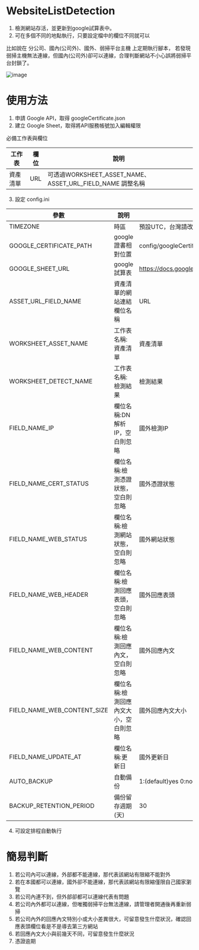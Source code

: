 # WebsiteListDetection
1. 檢測網站存活，並更新到google試算表中。
2. 可在多個不同的地點執行，只要設定檔中的欄位不同就可以

比如說在 分公司、國內(公司外)、國外、弱掃平台主機 上定期執行腳本，
若發現弱掃主機無法連線，但國內(公司外)卻可以連線，合理判斷網站不小心誤將弱掃平台封鎖了。

![image](https://github.com/user-attachments/assets/0f0cc113-ebd5-4937-91ee-eedc138efe7f)


# 使用方法

1. 申請 Google API，取得 googleCertificate.json
2. 建立 Google Sheet，取得將API服務帳號加入編輯權限

必備工作表與欄位

|工作表|欄位|說明|
|---|---|---|
|資產清單|URL|可透過WORKSHEET_ASSET_NAME、ASSET_URL_FIELD_NAME 調整名稱|

 
3. 設定 config.ini

|參數|說明|範例|
|---|---|---|
|TIMEZONE|時區|預設UTC，台灣請改 Asia/Taipei|
|GOOGLE_CERTIFICATE_PATH|google證書相對位置|config/googleCertificate.json|
|GOOGLE_SHEET_URL|google試算表|https://docs.google.com/spreadsheets/d/1OZkYt.....Db1yQs/edit|
|ASSET_URL_FIELD_NAME|資產清單的網站連結欄位名稱|URL|
|WORKSHEET_ASSET_NAME|工作表名稱: 資產清單|資產清單|
|WORKSHEET_DETECT_NAME|工作表名稱: 檢測結果|檢測結果|
|FIELD_NAME_IP|欄位名稱:DN解析IP，空白則忽略|國外檢測IP|
|FIELD_NAME_CERT_STATUS|欄位名稱:檢測憑證狀態，空白則忽略|國外憑證狀態|
|FIELD_NAME_WEB_STATUS|欄位名稱:檢測網站狀態，空白則忽略|國外網站狀態|
|FIELD_NAME_WEB_HEADER|欄位名稱:檢測回應表頭，空白則忽略|國外回應表頭|
|FIELD_NAME_WEB_CONTENT|欄位名稱:檢測回應內文，空白則忽略|國外回應內文|
|FIELD_NAME_WEB_CONTENT_SIZE|欄位名稱:檢測回應內文大小，空白則忽略|國外回應內文大小|
|FIELD_NAME_UPDATE_AT|欄位名稱:更新日|國外更新日|
|AUTO_BACKUP|自動備份 |1:(default)yes 0:no|
|BACKUP_RETENTION_PERIOD|備份留存週期(天)|30|

4. 可設定排程自動執行

# 簡易判斷

1. 若公司內可以連線，外部都不能連線，那代表該網站有限縮不能對外
2. 若在本國都可以連線，國外卻不能連線，那代表該網站有限縮僅限自己國家瀏覽
3. 若公司內連不到，但外部卻都可以連線代表有問題
4. 若公司內外都可以連線，但唯獨弱掃平台無法連線，請管理者開通後再重新弱掃
5. 若公司內外的回應內文特別小或大小差異很大，可留意發生什麼狀況，確認回應表頭欄位看是不是導去第三方網站
6. 若回應內文大小與前幾天不同，可留意發生什麼狀況
7. 憑證逾期
